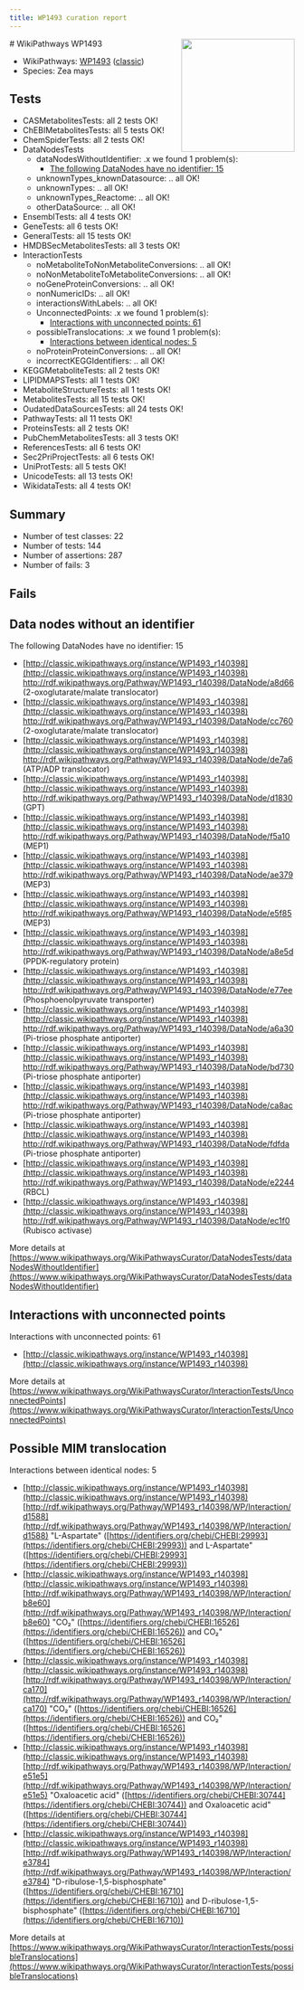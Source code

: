 ```yaml
---
title: WP1493 curation report
---
```


<img style="float: right; width: 200px" src="https://upload.wikimedia.org/wikipedia/commons/thumb/8/83/Wplogo_with_text_500.png/640px-Wplogo_with_text_500.png" />
# WikiPathways WP1493

* WikiPathways: [WP1493](https://wikipathways.org/pathways/WP1493) ([classic](https://classic.wikipathways.org/instance/WP1493))
* Species: Zea mays
## Tests
* CASMetabolitesTests: all 2 tests OK!
* ChEBIMetabolitesTests: all 5 tests OK!
* ChemSpiderTests: all 2 tests OK!
* DataNodesTests
    * dataNodesWithoutIdentifier: .x we found 1 problem(s):
        * [The following DataNodes have no identifier: 15](#8792c495)
    * unknownTypes_knownDatasource: .. all OK!
    * unknownTypes: .. all OK!
    * unknownTypes_Reactome: .. all OK!
    * otherDataSource: .. all OK!
* EnsemblTests: all 4 tests OK!
* GeneTests: all 6 tests OK!
* GeneralTests: all 15 tests OK!
* HMDBSecMetabolitesTests: all 3 tests OK!
* InteractionTests
    * noMetaboliteToNonMetaboliteConversions: .. all OK!
    * noNonMetaboliteToMetaboliteConversions: .. all OK!
    * noGeneProteinConversions: .. all OK!
    * nonNumericIDs: .. all OK!
    * interactionsWithLabels: .. all OK!
    * UnconnectedPoints: .x we found 1 problem(s):
        * [Interactions with unconnected points: 61](#7f1d4113)
    * possibleTranslocations: .x we found 1 problem(s):
        * [Interactions between identical nodes: 5](#1c11820a)
    * noProteinProteinConversions: .. all OK!
    * incorrectKEGGIdentifiers: .. all OK!
* KEGGMetaboliteTests: all 2 tests OK!
* LIPIDMAPSTests: all 1 tests OK!
* MetaboliteStructureTests: all 1 tests OK!
* MetabolitesTests: all 15 tests OK!
* OudatedDataSourcesTests: all 24 tests OK!
* PathwayTests: all 11 tests OK!
* ProteinsTests: all 2 tests OK!
* PubChemMetabolitesTests: all 3 tests OK!
* ReferencesTests: all 6 tests OK!
* Sec2PriProjectTests: all 6 tests OK!
* UniProtTests: all 5 tests OK!
* UnicodeTests: all 13 tests OK!
* WikidataTests: all 4 tests OK!


## Summary

* Number of test classes: 22
* Number of tests: 144
* Number of assertions: 287
* Number of fails: 3

## Fails

<a name="8792c495" />

## Data nodes without an identifier

The following DataNodes have no identifier: 15

* [http://classic.wikipathways.org/instance/WP1493_r140398](http://classic.wikipathways.org/instance/WP1493_r140398) http://rdf.wikipathways.org/Pathway/WP1493_r140398/DataNode/a8d66 (2-oxoglutarate/malate translocator)
* [http://classic.wikipathways.org/instance/WP1493_r140398](http://classic.wikipathways.org/instance/WP1493_r140398) http://rdf.wikipathways.org/Pathway/WP1493_r140398/DataNode/cc760 (2-oxoglutarate/malate translocator)
* [http://classic.wikipathways.org/instance/WP1493_r140398](http://classic.wikipathways.org/instance/WP1493_r140398) http://rdf.wikipathways.org/Pathway/WP1493_r140398/DataNode/de7a6 (ATP/ADP translocator)
* [http://classic.wikipathways.org/instance/WP1493_r140398](http://classic.wikipathways.org/instance/WP1493_r140398) http://rdf.wikipathways.org/Pathway/WP1493_r140398/DataNode/d1830 (GPT)
* [http://classic.wikipathways.org/instance/WP1493_r140398](http://classic.wikipathways.org/instance/WP1493_r140398) http://rdf.wikipathways.org/Pathway/WP1493_r140398/DataNode/f5a10 (MEP1)
* [http://classic.wikipathways.org/instance/WP1493_r140398](http://classic.wikipathways.org/instance/WP1493_r140398) http://rdf.wikipathways.org/Pathway/WP1493_r140398/DataNode/ae379 (MEP3)
* [http://classic.wikipathways.org/instance/WP1493_r140398](http://classic.wikipathways.org/instance/WP1493_r140398) http://rdf.wikipathways.org/Pathway/WP1493_r140398/DataNode/e5f85 (MEP3)
* [http://classic.wikipathways.org/instance/WP1493_r140398](http://classic.wikipathways.org/instance/WP1493_r140398) http://rdf.wikipathways.org/Pathway/WP1493_r140398/DataNode/a8e5d (PPDK-regulatory protein)
* [http://classic.wikipathways.org/instance/WP1493_r140398](http://classic.wikipathways.org/instance/WP1493_r140398) http://rdf.wikipathways.org/Pathway/WP1493_r140398/DataNode/e77ee (Phosphoenolpyruvate transporter)
* [http://classic.wikipathways.org/instance/WP1493_r140398](http://classic.wikipathways.org/instance/WP1493_r140398) http://rdf.wikipathways.org/Pathway/WP1493_r140398/DataNode/a6a30 (Pi-triose phosphate antiporter)
* [http://classic.wikipathways.org/instance/WP1493_r140398](http://classic.wikipathways.org/instance/WP1493_r140398) http://rdf.wikipathways.org/Pathway/WP1493_r140398/DataNode/bd730 (Pi-triose phosphate antiporter)
* [http://classic.wikipathways.org/instance/WP1493_r140398](http://classic.wikipathways.org/instance/WP1493_r140398) http://rdf.wikipathways.org/Pathway/WP1493_r140398/DataNode/ca8ac (Pi-triose phosphate antiporter)
* [http://classic.wikipathways.org/instance/WP1493_r140398](http://classic.wikipathways.org/instance/WP1493_r140398) http://rdf.wikipathways.org/Pathway/WP1493_r140398/DataNode/fdfda (Pi-triose phosphate antiporter)
* [http://classic.wikipathways.org/instance/WP1493_r140398](http://classic.wikipathways.org/instance/WP1493_r140398) http://rdf.wikipathways.org/Pathway/WP1493_r140398/DataNode/e2244 (RBCL)
* [http://classic.wikipathways.org/instance/WP1493_r140398](http://classic.wikipathways.org/instance/WP1493_r140398) http://rdf.wikipathways.org/Pathway/WP1493_r140398/DataNode/ec1f0 (Rubisco activase)


More details at [https://www.wikipathways.org/WikiPathwaysCurator/DataNodesTests/dataNodesWithoutIdentifier](https://www.wikipathways.org/WikiPathwaysCurator/DataNodesTests/dataNodesWithoutIdentifier)

<a name="7f1d4113" />

## Interactions with unconnected points

Interactions with unconnected points: 61

* [http://classic.wikipathways.org/instance/WP1493_r140398](http://classic.wikipathways.org/instance/WP1493_r140398)


More details at [https://www.wikipathways.org/WikiPathwaysCurator/InteractionTests/UnconnectedPoints](https://www.wikipathways.org/WikiPathwaysCurator/InteractionTests/UnconnectedPoints)

<a name="1c11820a" />

## Possible MIM translocation

Interactions between identical nodes: 5

* [http://classic.wikipathways.org/instance/WP1493_r140398](http://classic.wikipathways.org/instance/WP1493_r140398) [http://rdf.wikipathways.org/Pathway/WP1493_r140398/WP/Interaction/d1588](http://rdf.wikipathways.org/Pathway/WP1493_r140398/WP/Interaction/d1588) "L-Aspartate" ([https://identifiers.org/chebi/CHEBI:29993](https://identifiers.org/chebi/CHEBI:29993)) and 
L-Aspartate" ([https://identifiers.org/chebi/CHEBI:29993](https://identifiers.org/chebi/CHEBI:29993))
* [http://classic.wikipathways.org/instance/WP1493_r140398](http://classic.wikipathways.org/instance/WP1493_r140398) [http://rdf.wikipathways.org/Pathway/WP1493_r140398/WP/Interaction/b8e60](http://rdf.wikipathways.org/Pathway/WP1493_r140398/WP/Interaction/b8e60) "CO₂" ([https://identifiers.org/chebi/CHEBI:16526](https://identifiers.org/chebi/CHEBI:16526)) and 
CO₂" ([https://identifiers.org/chebi/CHEBI:16526](https://identifiers.org/chebi/CHEBI:16526))
* [http://classic.wikipathways.org/instance/WP1493_r140398](http://classic.wikipathways.org/instance/WP1493_r140398) [http://rdf.wikipathways.org/Pathway/WP1493_r140398/WP/Interaction/ca170](http://rdf.wikipathways.org/Pathway/WP1493_r140398/WP/Interaction/ca170) "CO₂" ([https://identifiers.org/chebi/CHEBI:16526](https://identifiers.org/chebi/CHEBI:16526)) and 
CO₂" ([https://identifiers.org/chebi/CHEBI:16526](https://identifiers.org/chebi/CHEBI:16526))
* [http://classic.wikipathways.org/instance/WP1493_r140398](http://classic.wikipathways.org/instance/WP1493_r140398) [http://rdf.wikipathways.org/Pathway/WP1493_r140398/WP/Interaction/e51e5](http://rdf.wikipathways.org/Pathway/WP1493_r140398/WP/Interaction/e51e5) "Oxaloacetic acid" ([https://identifiers.org/chebi/CHEBI:30744](https://identifiers.org/chebi/CHEBI:30744)) and 
Oxaloacetic acid" ([https://identifiers.org/chebi/CHEBI:30744](https://identifiers.org/chebi/CHEBI:30744))
* [http://classic.wikipathways.org/instance/WP1493_r140398](http://classic.wikipathways.org/instance/WP1493_r140398) [http://rdf.wikipathways.org/Pathway/WP1493_r140398/WP/Interaction/e3784](http://rdf.wikipathways.org/Pathway/WP1493_r140398/WP/Interaction/e3784) "D-ribulose-1,5-bisphosphate" ([https://identifiers.org/chebi/CHEBI:16710](https://identifiers.org/chebi/CHEBI:16710)) and 
D-ribulose-1,5-bisphosphate" ([https://identifiers.org/chebi/CHEBI:16710](https://identifiers.org/chebi/CHEBI:16710))


More details at [https://www.wikipathways.org/WikiPathwaysCurator/InteractionTests/possibleTranslocations](https://www.wikipathways.org/WikiPathwaysCurator/InteractionTests/possibleTranslocations)

